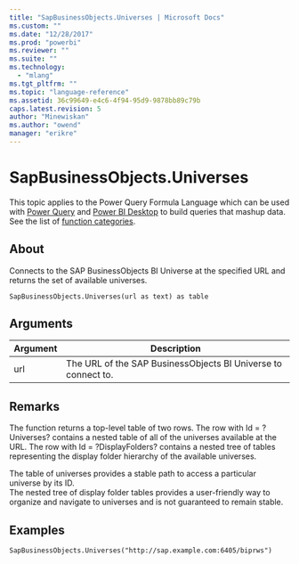 ```yaml
---
title: "SapBusinessObjects.Universes | Microsoft Docs"
ms.custom: ""
ms.date: "12/28/2017"
ms.prod: "powerbi"
ms.reviewer: ""
ms.suite: ""
ms.technology: 
  - "mlang"
ms.tgt_pltfrm: ""
ms.topic: "language-reference"
ms.assetid: 36c99649-e4c6-4f94-95d9-9878bb89c79b
caps.latest.revision: 5
author: "Minewiskan"
ms.author: "owend"
manager: "erikre"
---
```

# SapBusinessObjects.Universes
This topic applies to the Power Query Formula Language which can be used with [Power Query](https://support.office.com/article/Introduction-to-Microsoft-Power-Query-for-Excel-6E92E2F4-2079-4E1F-BAD5-89F6269CD605) and [Power BI Desktop](http://go.microsoft.com/fwlink/p/?LinkId=618607) to build queries that mashup data. See the list of [function categories](https://msdn.microsoft.com/en-us/library/mt211003.aspx).  
  
## About  
Connects to the SAP BusinessObjects BI Universe at the specified URL and returns the set of available universes.  
  
```  
SapBusinessObjects.Universes(url as text) as table  
```  
  
## Arguments  
  
|Argument|Description|  
|------------|---------------|  
|url|The URL of the SAP BusinessObjects BI Universe to connect to.|  
  
## Remarks  
The function returns a top-level table of two rows. The row with Id = ?Universes? contains a nested table of all of the universes available at the URL. The row with Id = ?DisplayFolders? contains a nested tree of tables representing the display folder hierarchy of the available universes.  
  
The table of universes provides a stable path to access a particular universe by its ID.  
The nested tree of display folder tables provides a user-friendly way to organize and navigate to universes and is not guaranteed to remain stable.  
  
## Examples  
  
```  
SapBusinessObjects.Universes("http://sap.example.com:6405/biprws")  
```  
